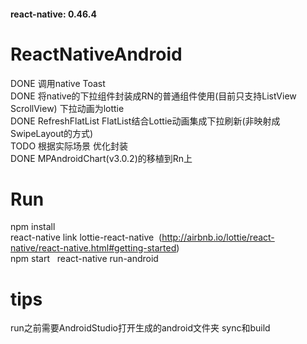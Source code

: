 #### react-native: 0.46.4
# ReactNativeAndroid
DONE 调用native Toast  
DONE 将native的下拉组件封装成RN的普通组件使用(目前只支持ListView ScrollView) 下拉动画为lottie  
DONE RefreshFlatList FlatList结合Lottie动画集成下拉刷新(非映射成SwipeLayout的方式)  
TODO 根据实际场景 优化封装  
DONE MPAndroidChart(v3.0.2)的移植到Rn上

# Run  
npm install  
react-native link lottie-react-native  (http://airbnb.io/lottie/react-native/react-native.html#getting-started)  
npm start  
react-native run-android  
# tips  
run之前需要AndroidStudio打开生成的android文件夹 sync和build  

